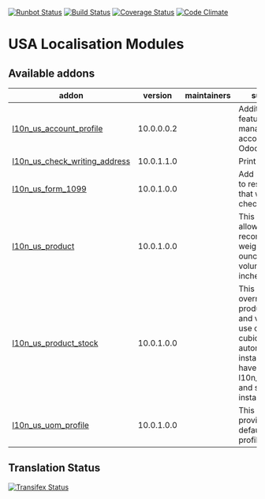 [![Runbot Status](https://runbot.odoo-community.org/runbot/badge/flat/203/10.0.svg)](https://runbot.odoo-community.org/runbot/repo/github-com-oca-l10n-usa-203)
[![Build Status](https://travis-ci.org/OCA/l10n-usa.svg?branch=10.0)](https://travis-ci.org/OCA/l10n-usa)
[![Coverage Status](https://coveralls.io/repos/OCA/l10n-usa/badge.svg?branch=10.0)](https://coveralls.io/r/OCA/l10n-usa?branch=10.0)
[![Code Climate](https://codeclimate.com/github/OCA/l10n-usa/badges/gpa.svg)](https://codeclimate.com/github/OCA/l10n-usa)

# USA Localisation Modules

[//]: # (addons)

Available addons
----------------
addon | version | maintainers | summary
--- | --- | --- | ---
[l10n_us_account_profile](l10n_us_account_profile/) | 10.0.0.0.2 |  | Additional features to manage US accounting in Odoo
[l10n_us_check_writing_address](l10n_us_check_writing_address/) | 10.0.1.1.0 |  | Print US Checks
[l10n_us_form_1099](l10n_us_form_1099/) | 10.0.1.0.0 |  | Add 1099 field to res.partner that will auto-check supplier
[l10n_us_product](l10n_us_product/) | 10.0.1.0.0 |  | This module allows you to record product weight in ounces and volume in inches cubed.
[l10n_us_product_stock](l10n_us_product_stock/) | 10.0.1.0.0 |  | This module overrides the product weight and volume to use ounces and cubic inches. It automatically installs if you have l10n_us_product and stock installed.
[l10n_us_uom_profile](l10n_us_uom_profile/) | 10.0.1.0.0 |  | This module provides a default UoM profile for USA

[//]: # (end addons)

Translation Status
------------------
[![Transifex Status](https://www.transifex.com/projects/p/OCA-l10n-usa-10-0/chart/image_png)](https://www.transifex.com/projects/p/OCA-l10n-usa-10-0)

